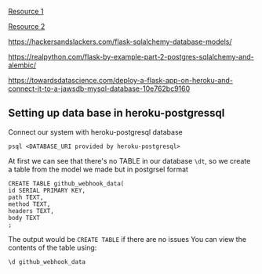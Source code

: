[Resource 1](https://medium.com/@dushan14/create-a-web-application-with-python-flask-postgresql-and-deploy-on-heroku-243d548335cc)

[Resource 2](https://flask-sqlalchemy.palletsprojects.com/en/2.x/config/)

https://hackersandslackers.com/flask-sqlalchemy-database-models/

https://realpython.com/flask-by-example-part-2-postgres-sqlalchemy-and-alembic/

https://towardsdatascience.com/deploy-a-flask-app-on-heroku-and-connect-it-to-a-jawsdb-mysql-database-10e762bc9160


## Setting up data base in heroku-postgressql

Connect our system with heroku-postgresql database
```
psql <DATABASE_URI provided by heroku-postgresql>
```
At first we can see that there's no TABLE in our database `\dt`, so we create a table from the model we made but in postgrsel format

```
CREATE TABLE github_webhook_data(
id SERIAL PRIMARY KEY,
path TEXT,
method TEXT,
headers TEXT,
body TEXT
;
```
The output would be `CREATE TABLE` if there are no issues
You can view the contents of the table using:
```
\d github_webhook_data
```
